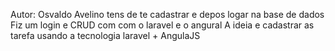 Autor: Osvaldo Avelino
 tens de te cadastrar e depos logar na base de dados
 Fiz um login e CRUD com com o laravel e o angural
 A ideia e cadastrar as tarefa usando a tecnologia laravel + AngulaJS
